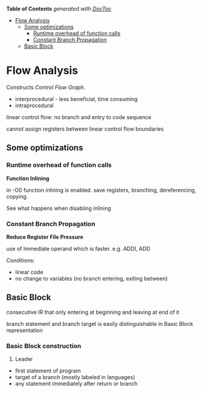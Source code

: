 <!-- START doctoc generated TOC please keep comment here to allow auto update -->
<!-- DON'T EDIT THIS SECTION, INSTEAD RE-RUN doctoc TO UPDATE -->
**Table of Contents**  *generated with [DocToc](https://github.com/thlorenz/doctoc)*

- [Flow Analysis](#flow-analysis)
  - [Some optimizations](#some-optimizations)
    - [Runtime overhead of function calls](#runtime-overhead-of-function-calls)
    - [Constant Branch Propagation](#constant-branch-propagation)
  - [Basic Block](#basic-block)

<!-- END doctoc generated TOC please keep comment here to allow auto update -->

# Flow Analysis
Constructs _Control Flow Graph_.

 - interprocedural - less beneficial, time consuming
 - intraprocedural 

linear control flow: no branch and entry to code sequence

cannot assign registers between linear control flow boundaries

## Some optimizations

### Runtime overhead of function calls 
**Function Inlining**

in -O0 function inlining is enabled. save registers, branching, dereferencing, copying.

See what happens when disabling inlining

### Constant Branch Propagation
**Reduce Register File Pressure**

use of Immediate operand which is faster. e.g. ADDI, ADD

Conditions:
  - linear code
  - no change to variables (no branch entering, exiting between)

## Basic Block
consecutive IR that only entering at beginning and leaving at end of it

branch statement and branch target is easily distinguishable in Basic Block representation

### Basic Block construction
1. Leader
  - first statement of program
  - target of a branch (mostly labeled in languages)
  - any statement immediately after return or branch
